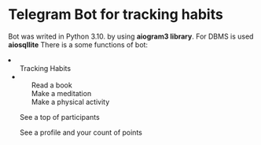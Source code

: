 <h1>Telegram Bot for tracking habits </h1>

<p> Bot was writed in Python 3.10. by using <b>aiogram3 library</b>. For DBMS is used <b>aiosqllite</b> There is a some functions of bot:
<li><ul>Tracking Habits<li> <ol> Read a book </ol> <ol> Make a meditation </ol> <ol> Make a physical activity </ol></li></ul>
    <ul> See a top of participants </ul>
    <ul> See a profile and your count of points </ul>
</li>
</p>
